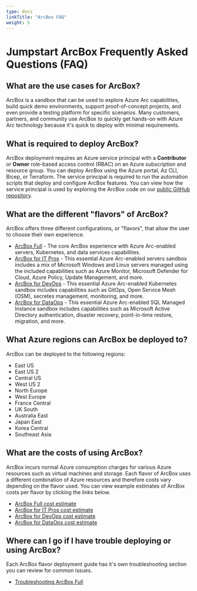 ```yaml
---
type: docs
linkTitle: "ArcBox FAQ"
weight: 5
---
```


# Jumpstart ArcBox Frequently Asked Questions (FAQ)

## What are the use cases for ArcBox?

ArcBox is a sandbox that can be used to explore Azure Arc capabilities, build quick demo environments, support proof-of-concept projects, and even provide a testing platform for specific scenarios. Many customers, partners, and community use ArcBox to quickly get hands-on with Azure Arc technology because it's quick to deploy with minimal requirements.

## What is required to deploy ArcBox?

ArcBox deployment requires an Azure service principal with a **Contributor** or **Owner** role-based access control (RBAC) on an Azure subscription and resource group. You can deploy ArcBox using the Azure portal, Az CLI, Bicep, or Terraform. The service principal is required to run the automation scripts that deploy and configure ArcBox features. You can view how the service principal is used by exploring the ArcBox code on our [public GitHub repository](https://aka.ms/JumpstartGitHubCode).

## What are the different "flavors" of ArcBox?

ArcBox offers three different configurations, or "flavors", that allow the user to choose their own experience.

- [ArcBox Full](../Full/) - The core ArcBox experience with Azure Arc-enabled servers, Kubernetes, and data services capabilities.
- [ArcBox for IT Pros](../ITPro/) - This essential Azure Arc-enabled servers sandbox includes a mix of Microsoft Windows and Linux servers managed using the included capabilities such as Azure Monitor, Microsoft Defender for Cloud, Azure Policy, Update Management, and more.
- [ArcBox for DevOps](../DevOps/) - This essential Azure Arc-enabled Kubernetes sandbox includes capabilities such as GitOps, Open Service Mesh (OSM), secretes management, monitoring, and more.
- [ArcBox for DataOps](../DataOps) - This essential Azure Arc-enabled SQL Managed Instance sandbox includes capabilities such as Microsoft Active Directory authentication, disaster recovery, point-in-time restore, migration, and more.

## What Azure regions can ArcBox be deployed to?

ArcBox can be deployed to the following regions:

- East US
- East US 2
- Central US
- West US 2
- North Europe
- West Europe
- France Central
- UK South
- Australia East
- Japan East
- Korea Central
- Southeast Asia

## What are the costs of using ArcBox?

ArcBox incurs normal Azure consumption charges for various Azure resources such as virtual machines and storage. Each flavor of ArcBox uses a different combination of Azure resources and therefore costs vary depending on the flavor used. You can view example estimates of ArcBox costs per flavor by clicking the links below.

- [ArcBox Full cost estimate](https://aka.ms/ArcBoxFullCost)
- [ArcBox for IT Pros cost estimate](https://aka.ms/ArcBoxITProCost)
- [ArcBox for DevOps cost estimate](https://aka.ms/ArcBoxDevOpsCost)
- [ArcBox for DataOps cost estimate](https://aka.ms/ArcBoxDataOpsCost)

## Where can I go if I have trouble deploying or using ArcBox?

Each ArcBox flavor deployment guide has it's own troubleshooting section you can review for common issues.

- [Troubleshooting ArcBox Full](../Full/#basic-troubleshooting)
<!-- - [Troubleshooting ArcBox for IT Pros](../ITPro/)
- [Troubleshooting ArcBox for DevOps](../DevOps/)
- [Troubleshooting ArcBox for DataOps](../DataOps/) -->
